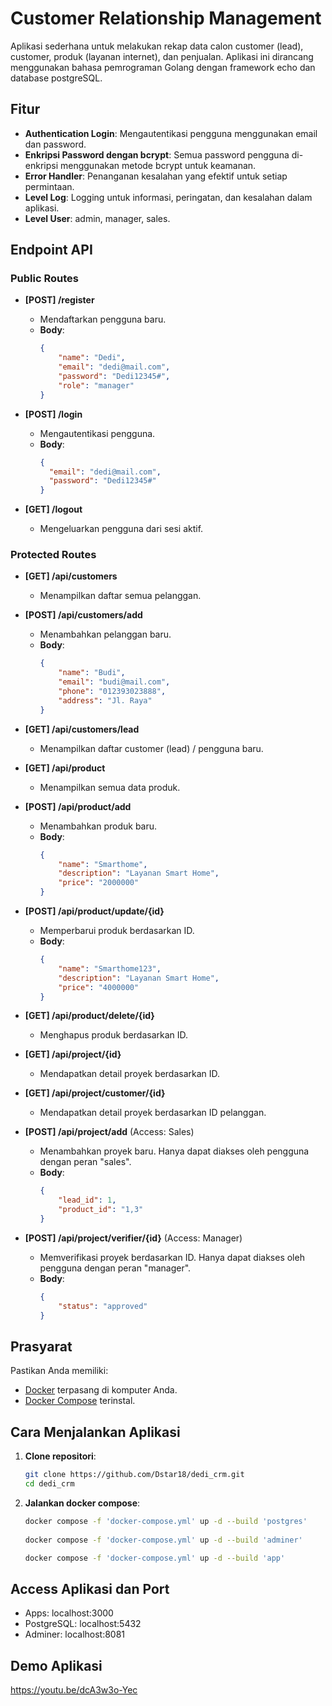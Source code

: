 # Customer Relationship Management

Aplikasi sederhana untuk melakukan rekap data calon customer (lead), customer, produk (layanan internet), dan penjualan.
Aplikasi ini dirancang menggunakan bahasa pemrograman Golang dengan framework echo dan database postgreSQL.

## Fitur  

- **Authentication Login**: Mengautentikasi pengguna menggunakan email dan password.  
- **Enkripsi Password dengan bcrypt**: Semua password pengguna di-enkripsi menggunakan metode bcrypt untuk keamanan.  
- **Error Handler**: Penanganan kesalahan yang efektif untuk setiap permintaan.  
- **Level Log**: Logging untuk informasi, peringatan, dan kesalahan dalam aplikasi.
- **Level User**: admin, manager, sales.  

## Endpoint API  

### Public Routes  

- **[POST] /register**  
  - Mendaftarkan pengguna baru.  
  - **Body**:  
    ```json  
    {
        "name": "Dedi",
        "email": "dedi@mail.com",
        "password": "Dedi12345#",
        "role": "manager"
    }  
    ```  

- **[POST] /login**  
  - Mengautentikasi pengguna.
  - **Body**:  
    ```json  
    {  
      "email": "dedi@mail.com",  
      "password": "Dedi12345#"  
    }  
    ```  

- **[GET] /logout**  
  - Mengeluarkan pengguna dari sesi aktif.  

### Protected Routes  

- **[GET] /api/customers**  
  - Menampilkan daftar semua pelanggan.  

- **[POST] /api/customers/add**  
  - Menambahkan pelanggan baru.  
  - **Body**:  
    ```json  
    {
        "name": "Budi",
        "email": "budi@mail.com",
        "phone": "012393023888",
        "address": "Jl. Raya"
    }
    ```  

- **[GET] /api/customers/lead**  
  - Menampilkan daftar customer (lead) / pengguna baru.  

- **[GET] /api/product**  
  - Menampilkan semua data produk.  

- **[POST] /api/product/add**  
  - Menambahkan produk baru.  
  - **Body**:  
    ```json  
    {
        "name": "Smarthome",
        "description": "Layanan Smart Home",
        "price": "2000000"
    }
    ```  

- **[POST] /api/product/update/{id}**  
  - Memperbarui produk berdasarkan ID.  
  - **Body**:  
    ```json  
    {
        "name": "Smarthome123",
        "description": "Layanan Smart Home",
        "price": "4000000"
    }
    ```  

- **[GET] /api/product/delete/{id}**  
  - Menghapus produk berdasarkan ID.  

- **[GET] /api/project/{id}**  
  - Mendapatkan detail proyek berdasarkan ID.  

- **[GET] /api/project/customer/{id}**  
  - Mendapatkan detail proyek berdasarkan ID pelanggan.  

- **[POST] /api/project/add** (Access: Sales)  
  - Menambahkan proyek baru. Hanya dapat diakses oleh pengguna dengan peran "sales".  
  - **Body**:  
    ```json  
    {
        "lead_id": 1,
        "product_id": "1,3"
    }
    ```  

- **[POST] /api/project/verifier/{id}** (Access: Manager)  
  - Memverifikasi proyek berdasarkan ID. Hanya dapat diakses oleh pengguna dengan peran "manager".  
  - **Body**:  
    ```json  
    {
        "status": "approved"
    }
    ```  

## Prasyarat  

Pastikan Anda memiliki:  

- [Docker](https://www.docker.com/get-started) terpasang di komputer Anda.  
- [Docker Compose](https://docs.docker.com/compose/install/) terinstal.  

## Cara Menjalankan Aplikasi  

1. **Clone repositori**:  

   ```bash  
   git clone https://github.com/Dstar18/dedi_crm.git
   cd dedi_crm  

2. **Jalankan docker compose**:  

   ```bash  
   docker compose -f 'docker-compose.yml' up -d --build 'postgres'
 
   docker compose -f 'docker-compose.yml' up -d --build 'adminer'

   docker compose -f 'docker-compose.yml' up -d --build 'app'

## Access Aplikasi dan Port  

- Apps: localhost:3000
- PostgreSQL: localhost:5432
- Adminer: localhost:8081

## Demo Aplikasi  

https://youtu.be/dcA3w3o-Yec